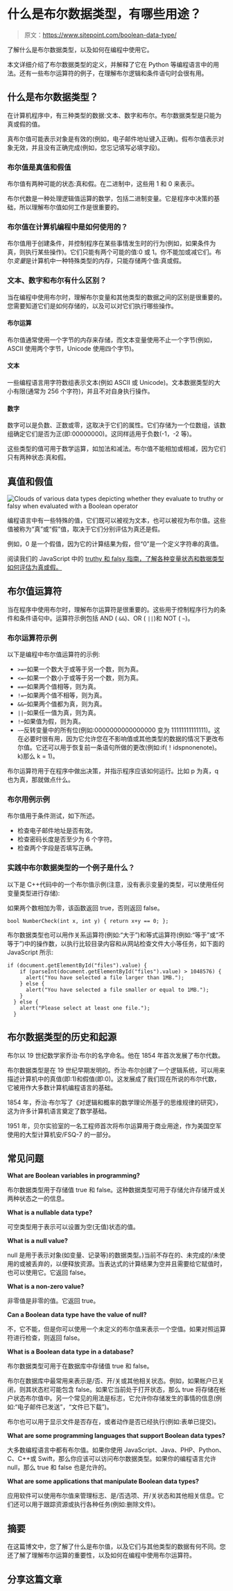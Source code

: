 # 什么是布尔数据类型，有哪些用途？

> 原文：<https://www.sitepoint.com/boolean-data-type/>

了解什么是布尔数据类型，以及如何在编程中使用它。

本文详细介绍了布尔数据类型的定义，并解释了它在 Python 等编程语言中的用法。还有一些布尔运算符的例子，在理解布尔逻辑和条件语句时会很有用。

## 什么是布尔数据类型？

在计算机程序中，有三种类型的数据:文本、数字和布尔。布尔数据类型是只能为真或假的值。

真布尔值可能表示对象是有效的(例如，电子邮件地址键入正确)。假布尔值表示对象无效，并且没有正确完成(例如，您忘记填写必填字段)。

### 布尔值是真值和假值

布尔值有两种可能的状态:真和假。在二进制中，这些用 1 和 0 来表示。

布尔代数是一种处理逻辑值运算的数学，包括二进制变量。它是程序中决策的基础，所以理解布尔值如何工作是很重要的。

### 布尔值在计算机编程中是如何使用的？

布尔值用于创建条件，并控制程序在某些事情发生时的行为(例如，如果条件为真，则执行某些操作)。它们只能有两个可能的值:0 或 1。你不能加或减它们。布尔*变量*是计算机中一种特殊类型的内存，只能存储两个值:真或假。

### 文本、数字和布尔有什么区别？

当在编程中使用布尔时，理解布尔变量和其他类型的数据之间的区别是很重要的。您需要知道它们是如何存储的，以及可以对它们执行哪些操作。

#### 布尔运算

布尔值通常使用一个字节的内存来存储，而文本变量使用不止一个字节(例如，ASCII 使用两个字节，Unicode 使用四个字节)。

#### 文本

一些编程语言用字符数组表示文本(例如 ASCII 或 Unicode)。文本数据类型的大小有限(通常为 256 个字符)，并且不对自身执行操作。

#### 数字

数字可以是负数、正数或零，这取决于它们的属性。它们存储为一个位数组，该数组确定它们是否为正(即:00000000)。这同样适用于负数(-1，-2 等)。

这些类型的值可用于数学运算，如加法和减法。布尔值不能相加或相减，因为它们只有两种状态:真和假。

## 真值和假值

![Clouds of various data types depicting whether they evaluate to truthy or falsy when evaluated with a Boolean operator](img/778276aad593ad92d8817870d1af8e76.png)

编程语言中有一些特殊的值，它们既可以被视为文本，也可以被视为布尔值。这些值被称为“真”或“假”值，取决于它们分别评估为真还是假。

例如，0 是一个假值，因为它的计算结果为假，但“0”是一个定义字符串的真值。

阅读我们的 JavaScript 中的 [truthy 和 falsy 指南，了解各种变量状态和数据类型如何评估为真或假。](https://www.sitepoint.com/javascript-truthy-falsy/)

## 布尔值运算符

当在程序中使用布尔时，理解布尔运算符是很重要的。这些用于控制程序行为的条件和条件语句中。运算符示例包括 AND ( `&&`)、OR ( `||`)和 NOT ( `~`)。

### 布尔运算符示例

以下是编程中布尔值运算符的示例:

*   `>=`–如果一个数大于或等于另一个数，则为真。
*   `<=`–如果一个数小于或等于另一个数，则为真。
*   `==`–如果两个值相等，则为真。
*   `!=`–如果两个值不相等，则为真。
*   `&&`–如果两个值都为真，则为真。
*   `||`–如果任一值为真，则为真。
*   `!`–如果值为假，则为真。
*   `~`–反转变量中的所有位(例如:0000000000000000 变为 11111111111111)。这在必要时很有用，因为它允许您在不影响值或其他类型的数据的情况下更改布尔值。它还可以用于恢复前一条语句所做的更改(例如:if(！idspnonenote)。k)那么 k = 1)。

布尔运算符用于在程序中做出决策，并指示程序应该如何运行。比如 p 为真，q 也为真，那就做点什么。

### 布尔用例示例

布尔值用于条件测试，如下所述。

*   检查电子邮件地址是否有效。
*   检查密码长度是否至少为 6 个字符。
*   检查两个字段是否填写正确。

### 实践中布尔数据类型的一个例子是什么？

以下是 C++代码中的一个布尔值示例(注意，没有表示变量的类型，可以使用任何变量类型进行存储):

如果两个数相加为零，该函数返回 true，否则返回 false。

`bool NumberCheck(int x, int y) { return x+y == 0; };`

布尔数据类型也可以用作关系运算符(例如:“大于”)和等式运算符(例如:“等于”或“不等于”)中的操作数，以执行比较目录内容和从网站检查文件大小等任务，如下面的 JavaScript 所示:

```
if (document.getElementById("files").value) {
    if (parseInt(document.getElementById("files").value) > 1048576) {
      alert("You have selected a file larger than 1MB.");
    } else {
      alert("You have selected a file smaller or equal to 1MB.");
    }
  } else {
    alert("Please select at least one file.");
  }
```

## 布尔数据类型的历史和起源

布尔以 19 世纪数学家乔治·布尔的名字命名。他在 1854 年首次发展了布尔代数。

布尔数据类型是在 19 世纪早期发明的。乔治·布尔创建了一个逻辑系统，可以用来描述计算机中的真值(即:1)和假值(即:0)。这发展成了我们现在所说的布尔代数，它被用作大多数计算机编程语言的基础。

1854 年，乔治·布尔写了《对逻辑和概率的数学理论所基于的思维规律的研究》，这为许多计算机语言奠定了数学基础。

1951 年，贝尔实验室的一名工程师首次将布尔运算用于商业用途，作为美国空军使用的大型计算机安/FSQ-7 的一部分。

## 常见问题

**What are Boolean variables in programming?**

布尔数据类型用于存储值 true 和 false。这种数据类型可用于存储允许存储开或关两种状态之一的信息。

**What is a nullable data type?**

可空类型用于表示可以设置为空(无值)状态的值。

**What is a null value?**

null 是用于表示对象(如变量、记录等)的数据类型。)当前不存在的、未完成的/未使用的或被丢弃的，以便释放资源。当表达式的计算结果为空并且需要给它赋值时，也可以使用它。它返回 false。

**What is a non-zero value?**

非零值是非零的值。它返回 true。

**Can a Boolean data type have the value of null?**

不，它不能，但是你可以使用一个未定义的布尔值来表示一个空值。如果对照运算符进行检查，则返回 false。

**What is a Boolean data type in a database?**

布尔数据类型可用于在数据库中存储值 true 和 false。

布尔在数据库中最常用来表示是/否、开/关或其他相关状态。例如，如果帐户已关闭，则其状态栏可能包含 false。如果它当前处于打开状态，那么 true 将存储在帐户状态布尔值中。另一个常见的用法是标志，它允许你存储发生的事情的信息(例如:“电子邮件已发送”，“文件已下载”)。

布尔也可以用于显示文件是否存在，或者动作是否已经执行(例如:表单已提交)。

**What are some programming languages that support Boolean data types?**

大多数编程语言中都有布尔值。如果你使用 JavaScript、Java、PHP、Python、C、C++或 Swift，那么你应该可以访问布尔数据类型。如果你的编程语言允许 null，那么 true 和 false 也是允许的。

**What are some applications that manipulate Boolean data types?**

应用软件可以使用布尔值来管理标志、是/否选项、开/关状态和其他相关信息。它们还可以用于跟踪资源或执行各种任务(例如:删除文件)。

## 摘要

在这篇博文中，您了解了什么是布尔值，以及它们与其他类型的数据有何不同。您还了解了理解布尔运算的重要性，以及如何在编程中使用布尔运算符。

## 分享这篇文章